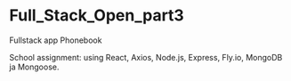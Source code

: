 # Full_Stack_Open_part3
Fullstack app Phonebook

School assignment: using React, Axios, Node.js, Express, Fly.io, MongoDB ja Mongoose.
